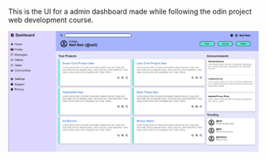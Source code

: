 This is the UI for a admin dashboard made while following the odin project web development course.


![Screenshot of the wesbite](./images/Screenshot.jpg?raw=true)